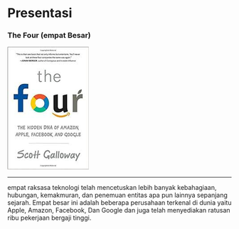 # Presentasi 
### The Four (empat Besar)
![Flux Explained]( https://raw.githubusercontent.com/kamalok/presentasi-the-four/master/download.jpeg )

---
empat raksasa teknologi telah mencetuskan lebih banyak kebahagiaan, hubungan, kemakmuran, 
dan penemuan entitas apa pun lainnya sepanjang sejarah. Empat besar ini adalah beberapa 
perusahaan terkenal di dunia yaitu Apple, Amazon, Facebook, Dan Google dan juga telah 
menyediakan ratusan ribu pekerjaan bergaji tinggi. 
